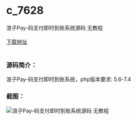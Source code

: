 # c_7628
浪子Pay-码支付即时到账系统源码 无教程
<br/></br>
[下载地址](https://www.uuid2.com/7628.html "下载地址")
<br/></br>
<h3>源码简介：</h3>
<p>浪子Pay-码支付即时到账系统，php版本要求: 5.6-7.4<p>
<h3>截图：</h3>
<img src="https://www.uuid2.com/wp-content/uploads/img/uimage/29081640312048.gif" alt="浪子Pay-码支付即时到账系统源码 无教程">
